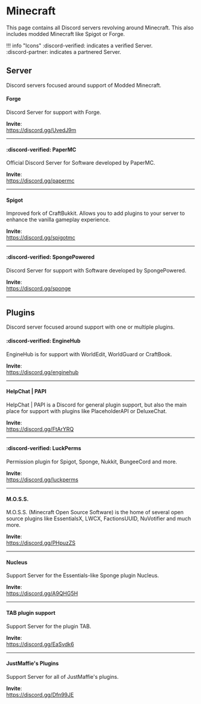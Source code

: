 # Minecraft
This page contains all Discord servers revolving around Minecraft. This also includes modded Minecraft like Spigot or Forge.

!!! info "Icons"
    :discord-verified: indicates a verified Server.  
    :discord-partner: indicates a partnered Server.

## Server
Discord servers focused around support of Modded Minecraft.

#### Forge
Discord Server for support with Forge.

**Invite**:  
https://discord.gg/UvedJ9m

----
#### :discord-verified: PaperMC
Official Discord Server for Software developed by PaperMC.

**Invite**:  
https://discord.gg/papermc

----
#### Spigot
Improved fork of CraftBukkit. Allows you to add plugins to your server to enhance the vanilla gameplay experience.

**Invite**:  
https://discord.gg/spigotmc

----
#### :discord-verified: SpongePowered

Discord Server for support with Software developed by SpongePowered.

**Invite**:  
https://discord.gg/sponge

----
## Plugins
Discord server focused around support with one or multiple plugins.

#### :discord-verified: EngineHub
EngineHub is for support with WorldEdit, WorldGuard or CraftBook.

**Invite**:  
https://discord.gg/enginehub

----
#### HelpChat | PAPI
HelpChat | PAPI is a Discord for general plugin support, but also the main place for support with plugins like PlaceholderAPI or DeluxeChat.

**Invite**:  
https://discord.gg/FtArYRQ

----
#### :discord-verified: LuckPerms
Permission plugin for Spigot, Sponge, Nukkit, BungeeCord and more.

**Invite**:  
https://discord.gg/luckperms

----
#### M.O.S.S.
M.O.S.S. (Minecraft Open Source Software) is the home of several open source plugins like EssentialsX, LWCX, FactionsUUID, NuVotifier and much more.

**Invite**:  
https://discord.gg/PHpuzZS

----
#### Nucleus
Support Server for the Essentials-like Sponge plugin Nucleus.

**Invite**:  
https://discord.gg/A9QHG5H

----
#### TAB plugin support
Support Server for the plugin TAB.

**Invite**:  
https://discord.gg/EaSvdk6

----
#### JustMaffie's Plugins
Support Server for all of JustMaffie's plugins.

**Invite**:  
https://discord.gg/Dfn99JE
